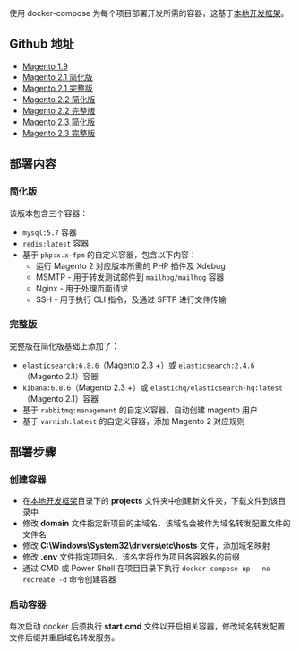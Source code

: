 使用 docker-compose 为每个项目部署开发所需的容器，这基于[本地开发框架](appendices/dev-windows/dev.html)。


## Github 地址

- [Magento 1.9](https://github.com/zengliwei/dev-magento/tree/1.9-dev)
- [Magento 2.1 简化版](https://github.com/zengliwei/dev-magento/tree/2.1-dev)
- [Magento 2.1 完整版](https://github.com/zengliwei/dev-magento/tree/2.1-dev-full)
- [Magento 2.2 简化版](https://github.com/zengliwei/dev-magento/tree/2.2-dev)
- [Magento 2.2 完整版](https://github.com/zengliwei/dev-magento/tree/2.2-dev-full)
- [Magento 2.3 简化版](https://github.com/zengliwei/dev-magento/tree/2.3-dev)
- [Magento 2.3 完整版](https://github.com/zengliwei/dev-magento/tree/2.3-dev-full)


## 部署内容

### 简化版

该版本包含三个容器：

- `mysql:5.7` 容器
- `redis:latest` 容器
- 基于 `php:x.x-fpm` 的自定义容器，包含以下内容：
    - 运行 Magento 2 对应版本所需的 PHP 插件及 Xdebug
    - MSMTP - 用于转发测试邮件到 `mailhog/mailhog` 容器
    - Nginx - 用于处理页面请求
    - SSH - 用于执行 CLI 指令，及通过 SFTP 进行文件传输


### 完整版

完整版在简化版基础上添加了：

- `elasticsearch:6.8.6`（Magento 2.3 +）或 `elasticsearch:2.4.6`（Magento 2.1）容器
- `kibana:6.8.6`（Magento 2.3 +）或 `elastichq/elasticsearch-hq:latest`（Magento 2.1）容器
- 基于 `rabbitmq:management` 的自定义容器，自动创建 magento 用户
- 基于 `varnish:latest` 的自定义容器，添加 Magento 2 对应规则


## 部署步骤

### 创建容器

- 在[本地开发框架](appendices/dev-windows/dev.html)目录下的 **projects** 文件夹中创建新文件夹，下载文件到该目录中
- 修改 **domain** 文件指定新项目的主域名，该域名会被作为域名转发配置文件的文件名
- 修改 **C:\Windows\System32\drivers\etc\hosts** 文件，添加域名映射
- 修改 **.env** 文件指定项目名，该名字将作为项目各容器名的前缀
- 通过 CMD 或 Power Shell 在项目目录下执行 `docker-compose up --no-recreate -d` 命令创建容器


### 启动容器

每次启动 docker 后须执行 **start.cmd** 文件以开启相关容器，修改域名转发配置文件后缀并重启域名转发服务。

